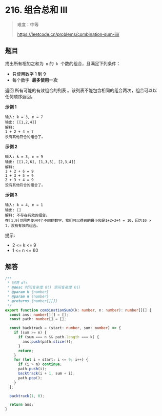 # 216. 组合总和 III

> 难度：中等
>
> https://leetcode.cn/problems/combination-sum-iii/

## 题目

找出所有相加之和为  `n` 的  `k`  个数的组合，且满足下列条件：

- 只使用数字 1 到 9
- 每个数字  **最多使用一次**

返回 所有可能的有效组合的列表 。该列表不能包含相同的组合两次，组合可以以任何顺序返回。

**示例 1**

```
输入: k = 3, n = 7
输出: [[1,2,4]]
解释:
1 + 2 + 4 = 7
没有其他符合的组合了。
```

**示例 2**

```
输入: k = 3, n = 9
输出: [[1,2,6], [1,3,5], [2,3,4]]
解释:
1 + 2 + 6 = 9
1 + 3 + 5 = 9
2 + 3 + 4 = 9
没有其他符合的组合了。
```

**示例 3**

```
输入: k = 4, n = 1
输出: []
解释: 不存在有效的组合。
在[1,9]范围内使用4个不同的数字，我们可以得到的最小和是1+2+3+4 = 10，因为10 > 1，没有有效的组合。
```

提示:

- 2 <= k <= 9
- 1 <= n <= 60

## 解答

```typescript
/**
 * 回溯 dfs
 * @desc 时间复杂度 O() 空间复杂度 O()
 * @param k {number}
 * @param n {number}
 * @returns {number[][]}
 */
export function combinationSum3(k: number, n: number): number[][] {
  const ans: number[][] = [];
  const path: number[] = [];

  const backtrack = (start: number, sum: number) => {
    if (sum >= n) {
      if (sum === n && path.length === k) {
        ans.push(path.slice());
      }
      return;
    }
    for (let i = start; i <= 9; i++) {
      if (i > n) continue;
      path.push(i);
      backtrack(i + 1, sum + i);
      path.pop();
    }
  };

  backtrack(1, 0);

  return ans;
}
```
